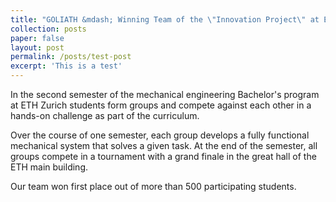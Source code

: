 ```yaml
---
title: "GOLIATH &mdash; Winning Team of the \"Innovation Project\" at ETH Zurich"
collection: posts
paper: false
layout: post
permalink: /posts/test-post
excerpt: 'This is a test'
---
```


In the second semester of the mechanical engineering Bachelor's program at ETH Zurich students form groups and compete against each other in a hands-on challenge as part of the curriculum.

Over the course of one semester, each group develops a fully functional mechanical system that solves a given task. At the end of the semester, all groups compete in a tournament with a grand finale in the great hall of the ETH main building.

Our team won first place out of more than 500 participating students.

